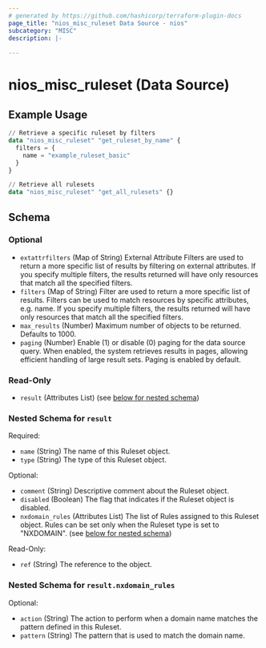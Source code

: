 ```yaml
---
# generated by https://github.com/hashicorp/terraform-plugin-docs
page_title: "nios_misc_ruleset Data Source - nios"
subcategory: "MISC"
description: |-
  
---
```


# nios_misc_ruleset (Data Source)



## Example Usage

```terraform
// Retrieve a specific ruleset by filters
data "nios_misc_ruleset" "get_ruleset_by_name" {
  filters = {
    name = "example_ruleset_basic"
  }
}

// Retrieve all rulesets
data "nios_misc_ruleset" "get_all_rulesets" {}
```

<!-- schema generated by tfplugindocs -->
## Schema

### Optional

- `extattrfilters` (Map of String) External Attribute Filters are used to return a more specific list of results by filtering on external attributes. If you specify multiple filters, the results returned will have only resources that match all the specified filters.
- `filters` (Map of String) Filter are used to return a more specific list of results. Filters can be used to match resources by specific attributes, e.g. name. If you specify multiple filters, the results returned will have only resources that match all the specified filters.
- `max_results` (Number) Maximum number of objects to be returned. Defaults to 1000.
- `paging` (Number) Enable (1) or disable (0) paging for the data source query. When enabled, the system retrieves results in pages, allowing efficient handling of large result sets. Paging is enabled by default.

### Read-Only

- `result` (Attributes List) (see [below for nested schema](#nestedatt--result))

<a id="nestedatt--result"></a>
### Nested Schema for `result`

Required:

- `name` (String) The name of this Ruleset object.
- `type` (String) The type of this Ruleset object.

Optional:

- `comment` (String) Descriptive comment about the Ruleset object.
- `disabled` (Boolean) The flag that indicates if the Ruleset object is disabled.
- `nxdomain_rules` (Attributes List) The list of Rules assigned to this Ruleset object. Rules can be set only when the Ruleset type is set to "NXDOMAIN". (see [below for nested schema](#nestedatt--result--nxdomain_rules))

Read-Only:

- `ref` (String) The reference to the object.

<a id="nestedatt--result--nxdomain_rules"></a>
### Nested Schema for `result.nxdomain_rules`

Optional:

- `action` (String) The action to perform when a domain name matches the pattern defined in this Ruleset.
- `pattern` (String) The pattern that is used to match the domain name.

